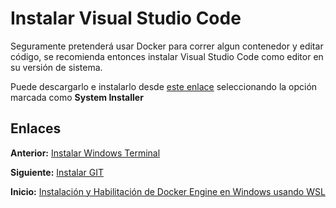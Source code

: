 # Instalar Visual Studio Code

Seguramente pretenderá usar Docker para correr algun contenedor y editar código, se recomienda entonces instalar Visual Studio Code como editor en su versión de sistema.

Puede descargarlo e instalarlo desde [este enlace](https://code.visualstudio.com/#alt-downloads) seleccionando la opción marcada como **System Installer**

## Enlaces

**Anterior:** [Instalar Windows Terminal](./install-windows-terminal.md)

**Siguiente:** [Instalar GIT](./install-git.md)

**Inicio:** [Instalación y Habilitación de Docker Engine en Windows usando WSL](../README.md)
